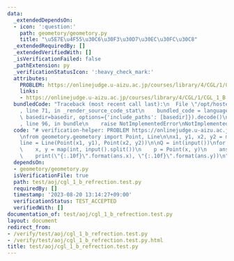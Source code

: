 ```yaml
---
data:
  _extendedDependsOn:
  - icon: ':question:'
    path: geometory/geometory.py
    title: "\u5E7E\u4F55\u30C6\u30F3\u30D7\u30EC\u30FC\u30C8"
  _extendedRequiredBy: []
  _extendedVerifiedWith: []
  _isVerificationFailed: false
  _pathExtension: py
  _verificationStatusIcon: ':heavy_check_mark:'
  attributes:
    PROBLEM: https://onlinejudge.u-aizu.ac.jp/courses/library/4/CGL/1/CGL_1_B
    links:
    - https://onlinejudge.u-aizu.ac.jp/courses/library/4/CGL/1/CGL_1_B
  bundledCode: "Traceback (most recent call last):\n  File \"/opt/hostedtoolcache/PyPy/3.7.13/x64/site-packages/onlinejudge_verify/documentation/build.py\"\
    , line 71, in _render_source_code_stat\n    bundled_code = language.bundle(stat.path,\
    \ basedir=basedir, options={'include_paths': [basedir]}).decode()\n  File \"/opt/hostedtoolcache/PyPy/3.7.13/x64/site-packages/onlinejudge_verify/languages/python.py\"\
    , line 96, in bundle\n    raise NotImplementedError\nNotImplementedError\n"
  code: "# verification-helper: PROBLEM https://onlinejudge.u-aizu.ac.jp/courses/library/4/CGL/1/CGL_1_B\n\
    \nfrom geometory.geometory import Point, Line\n\nx1, y1, x2, y2 = map(int, input().split())\n\
    line = Line(Point(x1, y1), Point(x2, y2))\n\nQ = int(input())\nfor _ in range(Q):\n\
    \    x, y = map(int, input().split())\n    p = Point(x, y)\n    ans = line.refrection(p)\n\
    \    print(\"{:.10f}\".format(ans.x), \"{:.10f}\".format(ans.y))\n"
  dependsOn:
  - geometory/geometory.py
  isVerificationFile: true
  path: test/aoj/cgl_1_b_refrection.test.py
  requiredBy: []
  timestamp: '2023-08-20 13:14:27+09:00'
  verificationStatus: TEST_ACCEPTED
  verifiedWith: []
documentation_of: test/aoj/cgl_1_b_refrection.test.py
layout: document
redirect_from:
- /verify/test/aoj/cgl_1_b_refrection.test.py
- /verify/test/aoj/cgl_1_b_refrection.test.py.html
title: test/aoj/cgl_1_b_refrection.test.py
---
```

